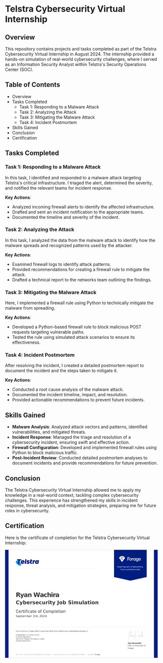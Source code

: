 # Telstra Cybersecurity Virtual Internship

## Overview
This repository contains projects and tasks completed as part of the Telstra Cybersecurity Virtual Internship in August 2024. The internship provided a hands-on simulation of real-world cybersecurity challenges, where I served as an Information Security Analyst within Telstra's Security Operations Center (SOC).

## Table of Contents
- Overview
- Tasks Completed
  - Task 1: Responding to a Malware Attack
  - Task 2: Analyzing the Attack
  - Task 3: Mitigating the Malware Attack
  - Task 4: Incident Postmortem
- Skills Gained
- Conclusion
- Certification

## Tasks Completed

### Task 1: Responding to a Malware Attack
In this task, I identified and responded to a malware attack targeting Telstra's critical infrastructure. I triaged the alert, determined the severity, and notified the relevant teams for incident response.

**Key Actions**:
- Analyzed incoming firewall alerts to identify the affected infrastructure.
- Drafted and sent an incident notification to the appropriate teams.
- Documented the timeline and severity of the incident.

### Task 2: Analyzing the Attack
In this task, I analyzed the data from the malware attack to identify how the malware spreads and recognized patterns used by the attacker.

**Key Actions**:
- Examined firewall logs to identify attack patterns.
- Provided recommendations for creating a firewall rule to mitigate the attack.
- Drafted a technical report to the networks team outlining the findings.

### Task 3: Mitigating the Malware Attack
Here, I implemented a firewall rule using Python to technically mitigate the malware from spreading.

**Key Actions**:
- Developed a Python-based firewall rule to block malicious POST requests targeting vulnerable paths.
- Tested the rule using simulated attack scenarios to ensure its effectiveness.

### Task 4: Incident Postmortem
After resolving the incident, I created a detailed postmortem report to document the incident and the steps taken to mitigate it.

**Key Actions**:
- Conducted a root cause analysis of the malware attack.
- Documented the incident timeline, impact, and resolution.
- Provided actionable recommendations to prevent future incidents.

## Skills Gained
- **Malware Analysis**: Analyzed attack vectors and patterns, identified vulnerabilities, and mitigated threats.
- **Incident Response**: Managed the triage and resolution of a cybersecurity incident, ensuring swift and effective action.
- **Firewall Configuration**: Developed and implemented firewall rules using Python to block malicious traffic.
- **Post-Incident Review**: Conducted detailed postmortem analyses to document incidents and provide recommendations for future prevention.

## Conclusion
The Telstra Cybersecurity Virtual Internship allowed me to apply my knowledge in a real-world context, tackling complex cybersecurity challenges. This experience has strengthened my skills in incident response, threat analysis, and mitigation strategies, preparing me for future roles in cybersecurity.

## Certification
Here is the certificate of completion for the Telstra Cybersecurity Virtual Internship:

![Certificate](Certificate.PNG)
